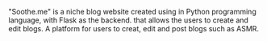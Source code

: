 "Soothe.me" is a niche blog website created using in Python programming language, with  Flask as the backend. that allows the users to create and edit blogs. A platform for users to creat, edit and post blogs such as ASMR.
